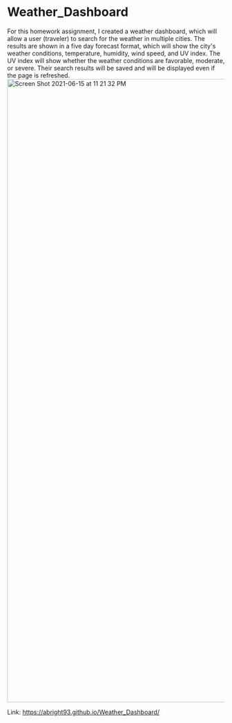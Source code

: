 # Weather_Dashboard

For this homework assignment, I created a weather dashboard, which will allow a user (traveler) to search for the weather in multiple cities. The results are shown in a five day forecast format, which will show the city's weather conditions, temperature, humidity, wind speed, and UV index. The UV index will show whether the weather conditions are favorable, moderate, or severe. Their search results will be saved and will be displayed  even if the page is refreshed.
<img width="1440" alt="Screen Shot 2021-06-15 at 11 21 32 PM" src="https://user-images.githubusercontent.com/84680936/122153250-97796700-ce30-11eb-9224-835221194789.png">


Link:
https://abright93.github.io/Weather_Dashboard/
